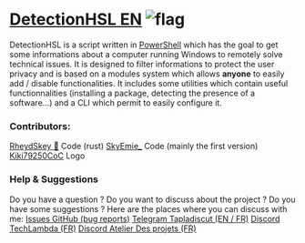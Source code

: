 # [DetectionHSL EN](https://github.com/woomy4680-exe/DetectionHSL) ![flag](../images/en.pnglear)
DetectionHSL is a script written in [PowerShell](https://github.com/powershell/powershell) which has the goal to get some informations about a computer running Windows to remotely solve technical issues. It is designed to filter informations to protect the user privacy and is based on a modules system which allows **anyone** to easily add / disable functionalities. It includes some utilities which contain useful functionnalities (installing a package, detecting the presence of a software...) and a CLI which permit to easily configure it.
### Contributors:
[RheydSkey 🍪](https://github.com/Rheydskey) Code (rust)
[SkyEmie_](https://github.com/SkyEmie) Code (mainly the first version)
[Kiki79250CoC](https://twitter.com/Kiki79250CoC) Logo

### Help & Suggestions
Do you have a question ? Do you want to discuss about the project ? Do you have some suggestions ? Here are the places where you can discuss with me:
[Issues GitHub (bug reports)](https://github.com/DetectionHSL/DetectionHSL/issues)
[Telegram Tapladiscut (EN / FR)](https://t.me/woomy4680)
[Discord TechLambda (FR)](https://discord.gg/ARQGTS9)
[Discord Atelier Des projets (FR)](https://discord.gg/wNcrRpD)
